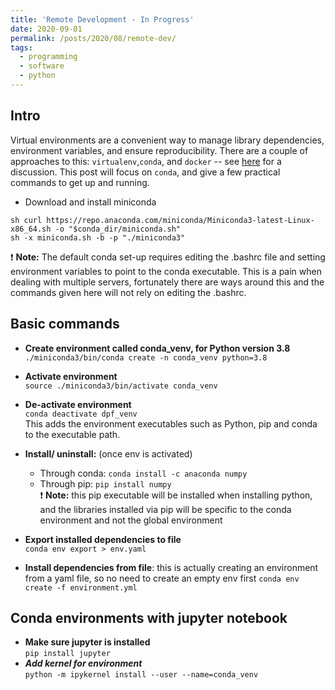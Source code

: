 ```yaml
---
title: 'Remote Development - In Progress'
date: 2020-09-01
permalink: /posts/2020/08/remote-dev/
tags:
  - programming
  - software
  - python
---
```


## Intro

Virtual environments are a convenient way to manage library dependencies, environment variables, and ensure reproducibility. There are a couple of approaches to this: `virtualenv`,`conda`, and `docker` -- see [here](https://towardsdatascience.com/guide-of-choosing-package-management-tool-for-data-science-project-809a093efd46) for a discussion. This post will focus on `conda`, and give a few practical commands to get up and running.

- Download and install miniconda 
```
sh curl https://repo.anaconda.com/miniconda/Miniconda3-latest-Linux-x86_64.sh -o "$conda_dir/miniconda.sh"
sh -x miniconda.sh -b -p "./miniconda3" 
```

:exclamation: **Note:** The default conda set-up requires editing the .bashrc file and setting environment variables to point to the conda executable. This is a pain when dealing with multiple servers, fortunately there are ways around this and the commands given here will not rely on editing the .bashrc.

## Basic commands
- **Create environment called conda_venv, for Python version 3.8** \
```./miniconda3/bin/conda create -n conda_venv python=3.8```
- **Activate environment** \
```source ./miniconda3/bin/activate conda_venv```
- **De-activate environment** \
```conda deactivate dpf_venv```\
This adds the environment executables such as Python, pip and conda to the executable path.
- **Install/ uninstall:** (once env is activated)
  - Through conda: `conda install -c anaconda numpy`
  - Through pip: `pip install numpy` \
:exclamation: **Note:** this pip executable will be installed when installing python, and the libraries installed via pip will be specific to the conda environment and not the global environment

- **Export installed dependencies to file**\
```conda env export > env.yaml```

- **Install dependencies from file**: this is actually creating an environment from a yaml file, so no need to create an empty env first
```conda env create -f environment.yml```

## Conda environments with jupyter notebook
- **Make sure jupyter is installed** \
`pip install jupyter`
- ***Add kernel for environment*** \
`python -m ipykernel install --user --name=conda_venv`






 
